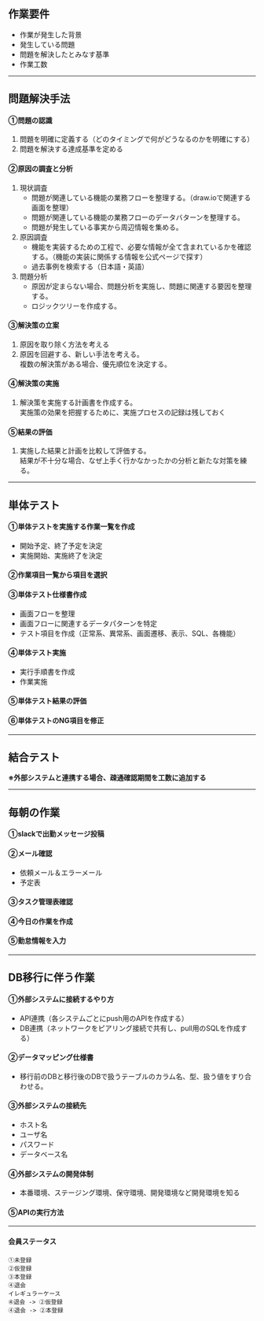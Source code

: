 ## 作業要件
- 作業が発生した背景
- 発生している問題
- 問題を解決したとみなす基準
- 作業工数

---
## 問題解決手法
#### ①問題の認識
1. 問題を明確に定義する（どのタイミングで何がどうなるのかを明確にする）
1. 問題を解決する達成基準を定める

#### ②原因の調査と分析
1. 現状調査
    - 問題が関連している機能の業務フローを整理する。（draw.ioで関連する画面を整理）
    - 問題が関連している機能の業務フローのデータバターンを整理する。
    - 問題が発生している事実から周辺情報を集める。
1. 原因調査
    - 機能を実装するための工程で、必要な情報が全て含まれているかを確認する。（機能の実装に関係する情報を公式ページで探す）
    -  過去事例を検索する（日本語・英語）
1. 問題分析
    - 原因が定まらない場合、問題分析を実施し、問題に関連する要因を整理する。
    - ロジックツリーを作成する。

#### ③解決策の立案
1. 原因を取り除く方法を考える
1. 原因を回避する、新しい手法を考える。  
複数の解決策がある場合、優先順位を決定する。

#### ④解決策の実施
1. 解決策を実施する計画書を作成する。  
実施策の効果を把握するために、実施プロセスの記録は残しておく  

#### ⑤結果の評価
1. 実施した結果と計画を比較して評価する。  
結果が不十分な場合、なぜ上手く行かなかったかの分析と新たな対策を練る。


---
## 単体テスト
#### ①単体テストを実施する作業一覧を作成
- 開始予定、終了予定を決定
- 実施開始、実施終了を決定

#### ②作業項目一覧から項目を選択

#### ③単体テスト仕様書作成
- 画面フローを整理
- 画面フローに関連するデータパターンを特定
- テスト項目を作成（正常系、異常系、画面遷移、表示、SQL、各機能）

#### ④単体テスト実施
- 実行手順書を作成
- 作業実施

#### ⑤単体テスト結果の評価

#### ⑥単体テストのNG項目を修正

---
## 結合テスト
**※外部システムと連携する場合、疎通確認期間を工数に追加する**


---
## 毎朝の作業
#### ①slackで出勤メッセージ投稿
#### ②メール確認
- 依頼メール＆エラーメール
- 予定表

#### ③タスク管理表確認
#### ④今日の作業を作成
#### ⑤勤怠情報を入力 

---
## DB移行に伴う作業
#### ①外部システムに接続するやり方
- API連携（各システムごとにpush用のAPIを作成する）
- DB連携（ネットワークをピアリング接続で共有し、pull用のSQLを作成する）

#### ②データマッピング仕様書
- 移行前のDBと移行後のDBで扱うテーブルのカラム名、型、扱う値をすり合わせる。

#### ③外部システムの接続先
- ホスト名
- ユーザ名
- パスワード
- データベース名

#### ④外部システムの開発体制
- 本番環境、ステージング環境、保守環境、開発環境など開発環境を知る

#### ⑤APIの実行方法

---

#### 会員ステータス
```
①未登録
②仮登録
③本登録
④退会
イレギュラーケース
④退会 -> ②仮登録
④退会 -> ②本登録
```
